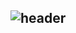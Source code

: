 ## ![header](https://capsule-render.vercel.app/api?type=wave&color=auto&height=300&section=header&text=Greeting%20render&fontSize=90)

<!--
**Sunnyttc1992/Sunnyttc1992** is a ✨ _special_ ✨ repository because its `README.md` (this file) appears on your GitHub profile.

Here are some ideas to get you started:

- 🔭 I’m currently working on ...
- 🌱 I’m currently learning ...
- 👯 I’m looking to collaborate on ...
- 🤔 I’m looking for help with ...
- 💬 Ask me about ...
- 📫 How to reach me: ...
- 😄 Pronouns: ...
- ⚡ Fun fact: ...
-->
